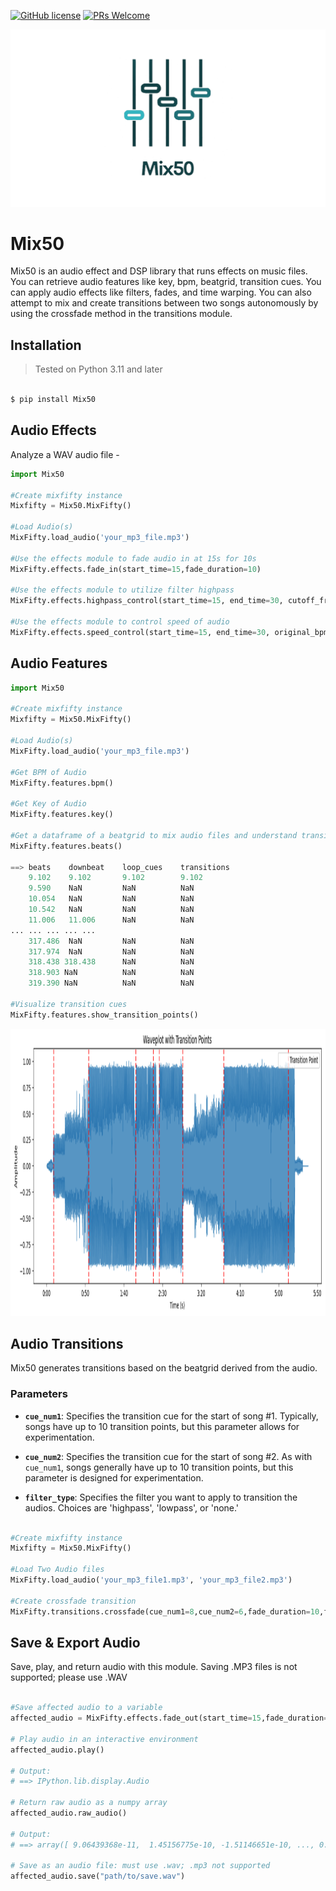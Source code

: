 
[![GitHub license](https://img.shields.io/github/license/Naereen/StrapDown.js.svg)](https://github.com/Naereen/StrapDown.js/blob/master/LICENSE)
[![PRs Welcome](https://img.shields.io/badge/PRs-welcome-brightgreen.svg?style=flat-square)](http://makeapullrequest.com)

<picture>
  <source srcset="./Images/mix50-inverted.png" media="(prefers-color-scheme: dark)" />
  <img src="./Images/transparent3.png" alt="Your image description">
</picture>

# Mix50
Mix50 is an audio effect and DSP library that runs effects on music files. 
You can retrieve audio features like key, bpm, beatgrid, transition cues. You can apply audio effects like filters, fades, and time warping. You can also attempt to mix and create transitions between two songs autonomously by using the crossfade method in the transitions module.


## Installation
> Tested on Python 3.11 and later
```bash

$ pip install Mix50
```

## Audio Effects 
Analyze a WAV audio file -
```python
import Mix50

#Create mixfifty instance
Mixfifty = Mix50.MixFifty()

#Load Audio(s)
MixFifty.load_audio('your_mp3_file.mp3')

#Use the effects module to fade audio in at 15s for 10s
MixFifty.effects.fade_in(start_time=15,fade_duration=10)

#Use the effects module to utilize filter highpass
MixFifty.effects.highpass_control(start_time=15, end_time=30, cutoff_freq=1000)

#Use the effects module to control speed of audio
MixFifty.effects.speed_control(start_time=15, end_time=30, original_bpm=126, new_bpm=120)
```

## Audio Features 

```python
import Mix50

#Create mixfifty instance
Mixfifty = Mix50.MixFifty()

#Load Audio(s)
MixFifty.load_audio('your_mp3_file.mp3')

#Get BPM of Audio
MixFifty.features.bpm()

#Get Key of Audio
MixFifty.features.key()

#Get a dataframe of a beatgrid to mix audio files and understand transition cues
MixFifty.features.beats()

==> beats    downbeat    loop_cues    transitions
    9.102    9.102       9.102        9.102
    9.590    NaN         NaN          NaN
    10.054   NaN         NaN          NaN
    10.542   NaN         NaN          NaN
    11.006   11.006      NaN          NaN
... ... ... ... ...
    317.486  NaN         NaN          NaN
    317.974  NaN         NaN          NaN
    318.438 318.438      NaN          NaN
    318.903 NaN          NaN          NaN
    319.390 NaN          NaN          NaN

#Visualize transition cues
MixFifty.features.show_transition_points()

```
<p align="center">
  <img width="1000" height="460" src="./Images/transition_cues.png">
</p>


## Audio Transitions

Mix50 generates transitions based on the beatgrid derived from the audio.

### Parameters

- **`cue_num1`**: Specifies the transition cue for the start of song #1. Typically, songs have up to 10 transition points, but this parameter allows for experimentation.
  
- **`cue_num2`**: Specifies the transition cue for the start of song #2. As with `cue_num1`, songs generally have up to 10 transition points, but this parameter is designed for experimentation.

- **`filter_type`**: Specifies the filter you want to apply to transition the audios. Choices are 'highpass', 'lowpass', or 'none.'
```python

#Create mixfifty instance
Mixfifty = Mix50.MixFifty()

#Load Two Audio files
MixFifty.load_audio('your_mp3_file1.mp3', 'your_mp3_file2.mp3')

#Create crossfade transition
MixFifty.transitions.crossfade(cue_num1=8,cue_num2=6,fade_duration=10,filter_type='none')
```

## Save & Export Audio

Save, play, and return audio with this module. Saving .MP3 files is not supported; please use .WAV

```python

#Save affected audio to a variable 
affected_audio = MixFifty.effects.fade_out(start_time=15,fade_duration=15)

# Play audio in an interactive environment
affected_audio.play()

# Output:
# ==> IPython.lib.display.Audio

# Return raw audio as a numpy array
affected_audio.raw_audio()

# Output:
# ==> array([ 9.06439368e-11,  1.45156775e-10, -1.51146651e-10, ..., 0.00000000e+00,  0.00000000e+00,  0.00000000e+00])

# Save as an audio file: must use .wav; .mp3 not supported
affected_audio.save("path/to/save.wav")

```
